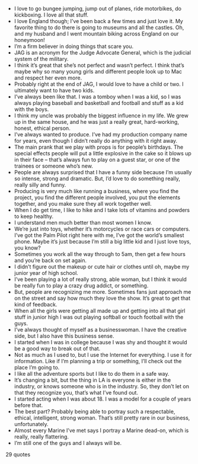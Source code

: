  - I love to go bungee jumping, jump out of planes, ride motorbikes, do kickboxing. I love all that stuff.
 - I love England though; I’ve been back a few times and just love it. My favorite thing to do there is going to museums and all the castles. Oh, and my husband and I went mountain biking across England on our honeymoon!
 - I’m a firm believer in doing things that scare you.
 - JAG is an acronym for the Judge Advocate General, which is the judicial system of the military.
 - I think it’s great that she’s not perfect and wasn’t perfect. I think that’s maybe why so many young girls and different people look up to Mac and respect her even more.
 - Probably right at the end of JAG, I would love to have a child or two. I ultimately want to have two kids.
 - I’ve always been like that. I was a tomboy when I was a kid, so I was always playing baseball and basketball and football and stuff as a kid with the boys.
 - I think my uncle was probably the biggest influence in my life. We grew up in the same house, and he was just a really great, hard-working, honest, ethical person.
 - I’ve always wanted to produce. I’ve had my production company name for years, even though I didn’t really do anything with it right away.
 - The main prank that we play with props is for people’s birthdays. The special effects people will put a little explosive in the cake so it blows up in their face – that’s always fun to play on a guest star, or one of the trainees or someone who’s new.
 - People are always surprised that I have a funny side because I’m usually so intense, strong and dramatic. But, I’d love to do something really, really silly and funny.
 - Producing is very much like running a business, where you find the project, you find the different people involved, you put the elements together, and you make sure they all work together well.
 - When I do get time, I like to hike and I take lots of vitamins and powders to keep healthy.
 - I understand men much better than most women I know.
 - We’re just into toys, whether it’s motorcycles or race cars or computers. I’ve got the Palm Pilot right here with me, I’ve got the world’s smallest phone. Maybe it’s just because I’m still a big little kid and I just love toys, you know?
 - Sometimes you work all the way through to 5am, then get a few hours and you’re back on set again.
 - I didn’t figure out the makeup or cute hair or clothes until oh, maybe my junior year of high school.
 - I’ve been playing a lot of really strong, able woman, but I think it would be really fun to play a crazy drug addict, or something.
 - But, people are recognizing me more. Sometimes fans just approach me on the street and say how much they love the show. It’s great to get that kind of feedback.
 - When all the girls were getting all made up and getting into all that girl stuff in junior high I was out playing softball or touch football with the guys.
 - I’ve always thought of myself as a businesswoman. I have the creative side, but I also have this business sense.
 - I started when I was in college because I was shy and thought it would be a good way to break out of that.
 - Not as much as I used to, but I use the Internet for everything. I use it for information. Like if I’m planning a trip or something, I’ll check out the place I’m going to.
 - I like all the adventure sports but I like to do them in a safe way.
 - It’s changing a bit, but the thing in LA is everyone is either in the industry, or knows someone who is in the industry. So, they don’t let on that they recognize you, that’s what I’ve found out.
 - I started acting when I was about 18. I was a model for a couple of years before that.
 - The best part? Probably being able to portray such a respectable, ethical, intelligent, strong woman. That’s still pretty rare in our business, unfortunately.
 - Almost every Marine I’ve met says I portray a Marine dead-on, which is really, really flattering.
 - I’m still one of the guys and I always will be.

29 quotes